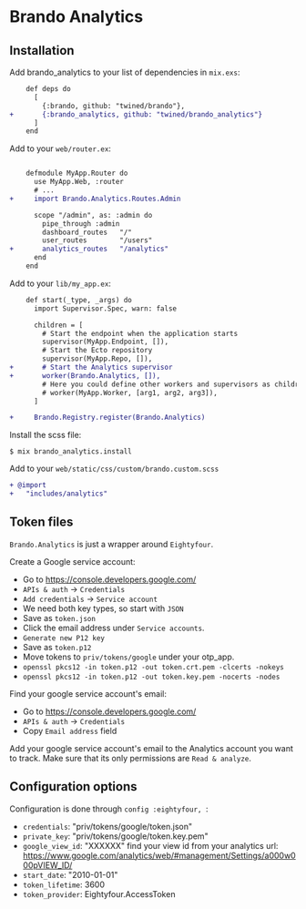 # Brando Analytics

## Installation

Add brando_analytics to your list of dependencies in `mix.exs`:

```diff
    def deps do
      [
        {:brando, github: "twined/brando"},
+       {:brando_analytics, github: "twined/brando_analytics"}
      ]
    end
```

Add to your `web/router.ex`:

```diff

    defmodule MyApp.Router do
      use MyApp.Web, :router
      # ...
+     import Brando.Analytics.Routes.Admin

      scope "/admin", as: :admin do
        pipe_through :admin
        dashboard_routes   "/"
        user_routes        "/users"
+       analytics_routes   "/analytics"
      end
    end
```

Add to your `lib/my_app.ex`:

```diff
    def start(_type, _args) do
      import Supervisor.Spec, warn: false

      children = [
        # Start the endpoint when the application starts
        supervisor(MyApp.Endpoint, []),
        # Start the Ecto repository
        supervisor(MyApp.Repo, []),
+       # Start the Analytics supervisor
+       worker(Brando.Analytics, []),
        # Here you could define other workers and supervisors as children
        # worker(MyApp.Worker, [arg1, arg2, arg3]),
      ]

+     Brando.Registry.register(Brando.Analytics)
```

Install the scss file:

    $ mix brando_analytics.install

Add to your `web/static/css/custom/brando.custom.scss`

```diff
+ @import
+   "includes/analytics"
```

## Token files

`Brando.Analytics` is just a wrapper around `Eightyfour`.

Create a Google service account:

* Go to https://console.developers.google.com/
* `APIs & auth` -> `Credentials`
* `Add credentials` -> `Service account`
* We need both key types, so start with `JSON`
* Save as `token.json`
* Click the email address under `Service accounts`.
* `Generate new P12 key`
* Save as `token.p12`
* Move tokens to `priv/tokens/google` under your otp_app.
* `openssl pkcs12 -in token.p12 -out token.crt.pem -clcerts -nokeys`
* `openssl pkcs12 -in token.p12 -out token.key.pem -nocerts -nodes`

Find your google service account's email:

* Go to https://console.developers.google.com/
* `APIs & auth` -> `Credentials`
* Copy `Email address` field

Add your google service account's email to the Analytics account you want to track. Make sure that its only permissions are `Read & analyze`.


## Configuration options

Configuration is done through `config :eightyfour, `:

  * `credentials`: "priv/tokens/google/token.json"
  * `private_key`: "priv/tokens/google/token.key.pem"
  * `google_view_id`: "XXXXXX"
     find your view id from your analytics url:
     https://www.google.com/analytics/web/#management/Settings/a000w000pVIEW_ID/
  * `start_date`: "2010-01-01"
  * `token_lifetime`: 3600
  * `token_provider`: Eightyfour.AccessToken
